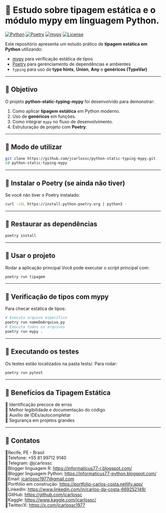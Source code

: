 # 📌 Estudo sobre tipagem estática e o módulo mypy em linguagem Python.

[![Python](https://img.shields.io/badge/python-3.11%2B-blue.svg)](https://www.python.org/)
[![Poetry](https://img.shields.io/badge/poetry-managed-orange)](https://python-poetry.org/)
[![mypy](https://img.shields.io/badge/mypy-checked-success)](https://mypy.readthedocs.io/)
[![License](https://img.shields.io/badge/license-MIT-green)](LICENSE)

Este repositório apresenta um estudo prático de **tipagem estática em Python** utilizando:
- [mypy](https://mypy.readthedocs.io/) para verificação estática de tipos  
- [Poetry](https://python-poetry.org/) para gerenciamento de dependências e ambientes  
- `typing` para uso de **type hints**, **Union**, **Any** e **genéricos (TypeVar)**  

---

## 📌 Objetivo

O projeto **python-static-typing-mypy** foi desenvolvido para demonstrar:
1. Como aplicar **tipagem estática** em Python moderno.  
2. Uso de **genéricos** em funções.  
3. Como integrar `mypy` no fluxo de desenvolvimento.  
4. Estruturação de projeto com **Poetry**.  

---

## 📌 Modo de utilizar

```bash
git clone https://github.com/jcarlossc/python-static-typing-mypy.git
cd python-static-typing-mypy
```

---

## 📌 Instalar o Poetry (se ainda não tiver)

Se você não tiver o Poetry instalado:
```bash
curl -sSL https://install.python-poetry.org | python3 -
```

---

## 📌 Restaurar as dependências

```bash
poetry install
```

---

## 📌 Usar o projeto

Rodar a aplicação principal
Você pode executar o script principal com:
```bash
poetry run tipagem
```
---

## 📌 Verificação de tipos com mypy

Para checar estática de tipos:

```bash
# Executa arquivo específico
poetry run nomeDoArquivo.py
# Executa todos os arquivos
poetry run mypy .
```

---

## 📌 Executando os testes

Os testes estão localizados na pasta tests/. Para rodar:

```bash
poetry run pytest
```

---

## 📌 Benefícios da Tipagem Estática

📌 Identificação precoce de erros<br>
📌 Melhor legibilidade e documentação do código<br>
📌 Auxílio de IDEs/autocompletar<br>
📌 Segurança em projetos grandes<br>

---

## 📌 Contatos

📌Recife, PE - Brasil<br>
📌Telefone: +55 81 99712 9140<br>
📌Telegram: @jcarlossc<br>
📌Blogger linguagem R: https://informaticus77-r.blogspot.com/<br>
📌Blogger linguagem Python: https://informaticus77-python.blogspot.com/<br>
📌Email: jcarlossc1977@gmail.com<br>
📌Portfólio em construção: https://portfolio-carlos-costa.netlify.app/<br>
📌LinkedIn: https://www.linkedin.com/in/carlos-da-costa-669252149/<br>
📌GitHub: https://github.com/jcarlossc<br>
📌Kaggle: https://www.kaggle.com/jcarlossc/<br>
📌Twitter/X: https://x.com/jcarlossc1977<br>